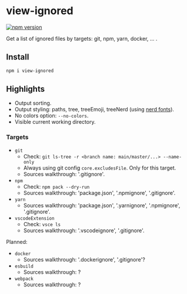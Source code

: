 # view-ignored

[![npm version](https://badge.fury.io/js/view-ignored.svg)](https://www.npmjs.com/package/view-ignored)

Get a list of ignored files by targets: git, npm, yarn, docker, ... .

## Install

```bash
npm i view-ignored
```

## Highlights

- Output sorting.
- Output styling: paths, tree, treeEmoji, treeNerd (using [nerd fonts](https://github.com/ryanoasis/nerd-fonts)).
- No colors option: `--no-colors`.
- Visible current working directory.


### Targets

- `git`
    - Check: `git ls-tree -r <branch name: main/master/...> --name-only`
    - Always using git config `core.excludesFile`. Only for this target.
    - Sources walkthrough: '.gitignore'.
- `npm`
    - Check: `npm pack --dry-run`
    - Sources walkthrough: 'package.json', '.npmignore', '.gitignore'.
- `yarn`
    - Sources walkthrough: 'package.json', '.yarnignore', '.npmignore', '.gitignore'.
- `vscodeExtension`
    - Check: `vsce ls`
    - Sources walkthrough: '.vscodeignore', '.gitignore'.

Planned:

- `docker`
    - Sources walkthrough: '.dockerignore', '.gitignore'?
- `esbuild`
    - Sources walkthrough: ?
- `webpack`
    - Sources walkthrough: ?